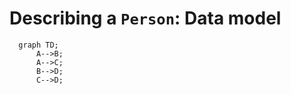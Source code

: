 # Describing a `Person`: Data model

```mermaid
  graph TD;
      A-->B;
      A-->C;
      B-->D;
      C-->D;
```
